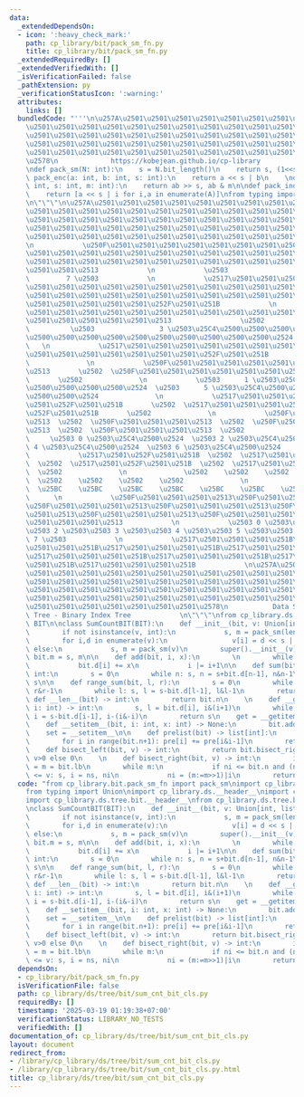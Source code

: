 ```yaml
---
data:
  _extendedDependsOn:
  - icon: ':heavy_check_mark:'
    path: cp_library/bit/pack_sm_fn.py
    title: cp_library/bit/pack_sm_fn.py
  _extendedRequiredBy: []
  _extendedVerifiedWith: []
  _isVerificationFailed: false
  _pathExtension: py
  _verificationStatusIcon: ':warning:'
  attributes:
    links: []
  bundledCode: "'''\n\u257A\u2501\u2501\u2501\u2501\u2501\u2501\u2501\u2501\u2501\u2501\
    \u2501\u2501\u2501\u2501\u2501\u2501\u2501\u2501\u2501\u2501\u2501\u2501\u2501\
    \u2501\u2501\u2501\u2501\u2501\u2501\u2501\u2501\u2501\u2501\u2501\u2501\u2501\
    \u2501\u2501\u2501\u2501\u2501\u2501\u2501\u2501\u2501\u2501\u2501\u2501\u2501\
    \u2501\u2501\u2501\u2501\u2501\u2501\u2501\u2501\u2501\u2501\u2501\u2501\u2501\
    \u2578\n             https://kobejean.github.io/cp-library               \n'''\n\
    \ndef pack_sm(N: int):\n    s = N.bit_length()\n    return s, (1<<s)-1\n\ndef\
    \ pack_enc(a: int, b: int, s: int):\n    return a << s | b\n    \ndef pack_dec(ab:\
    \ int, s: int, m: int):\n    return ab >> s, ab & m\n\ndef pack_indices(A, s):\n\
    \    return [a << s | i for i,a in enumerate(A)]\nfrom typing import Union\n\n\
    \n\"\"\"\n\u257A\u2501\u2501\u2501\u2501\u2501\u2501\u2501\u2501\u2501\u2501\u2501\
    \u2501\u2501\u2501\u2501\u2501\u2501\u2501\u2501\u2501\u2501\u2501\u2501\u2501\
    \u2501\u2501\u2501\u2501\u2501\u2501\u2501\u2501\u2501\u2501\u2501\u2501\u2501\
    \u2501\u2501\u2501\u2501\u2501\u2501\u2501\u2501\u2501\u2501\u2501\u2501\u2501\
    \u2501\u2501\u2501\u2501\u2501\u2501\u2501\u2501\u2501\u2501\u2501\u2501\u2578\
    \n            \u250F\u2501\u2501\u2501\u2501\u2501\u2501\u2501\u2501\u2501\u2501\
    \u2501\u2501\u2501\u2501\u2501\u2501\u2501\u2501\u2501\u2501\u2501\u2501\u2501\
    \u2501\u2501\u2501\u2501\u2501\u2501\u2501\u2501\u2501\u2501\u2501\u2501\u2501\
    \u2501\u2501\u2513            \n            \u2503                           \
    \         7 \u2503            \n            \u2517\u2501\u2501\u2501\u2501\u2501\
    \u2501\u2501\u2501\u2501\u2501\u2501\u2501\u2501\u2501\u2501\u2501\u2501\u2501\
    \u2501\u2501\u2501\u2501\u2501\u2501\u2501\u2501\u2501\u2501\u2501\u2501\u2501\
    \u2501\u2501\u2501\u2501\u2501\u252F\u2501\u251B            \n            \u250F\
    \u2501\u2501\u2501\u2501\u2501\u2501\u2501\u2501\u2501\u2501\u2501\u2501\u2501\
    \u2501\u2501\u2501\u2501\u2501\u2513                 \u2502              \n  \
    \          \u2503                3 \u2503\u25C4\u2500\u2500\u2500\u2500\u2500\u2500\
    \u2500\u2500\u2500\u2500\u2500\u2500\u2500\u2500\u2500\u2500\u2524           \
    \   \n            \u2517\u2501\u2501\u2501\u2501\u2501\u2501\u2501\u2501\u2501\
    \u2501\u2501\u2501\u2501\u2501\u2501\u2501\u252F\u2501\u251B                 \u2502\
    \              \n            \u250F\u2501\u2501\u2501\u2501\u2501\u2501\u2501\u2501\
    \u2513       \u2502  \u250F\u2501\u2501\u2501\u2501\u2501\u2501\u2501\u2501\u2513\
    \       \u2502              \n            \u2503      1 \u2503\u25C4\u2500\u2500\
    \u2500\u2500\u2500\u2500\u2524  \u2503      5 \u2503\u25C4\u2500\u2500\u2500\u2500\
    \u2500\u2500\u2524              \n            \u2517\u2501\u2501\u2501\u2501\u2501\
    \u2501\u252F\u2501\u251B       \u2502  \u2517\u2501\u2501\u2501\u2501\u2501\u2501\
    \u252F\u2501\u251B       \u2502              \n            \u250F\u2501\u2501\u2501\
    \u2513  \u2502  \u250F\u2501\u2501\u2501\u2513  \u2502  \u250F\u2501\u2501\u2501\
    \u2513  \u2502  \u250F\u2501\u2501\u2501\u2513  \u2502              \n       \
    \     \u2503 0 \u2503\u25C4\u2500\u2524  \u2503 2 \u2503\u25C4\u2500\u2524  \u2503\
    \ 4 \u2503\u25C4\u2500\u2524  \u2503 6 \u2503\u25C4\u2500\u2524              \n\
    \            \u2517\u2501\u252F\u2501\u251B  \u2502  \u2517\u2501\u252F\u2501\u251B\
    \  \u2502  \u2517\u2501\u252F\u2501\u251B  \u2502  \u2517\u2501\u252F\u2501\u251B\
    \  \u2502              \n              \u2502    \u2502    \u2502    \u2502  \
    \  \u2502    \u2502    \u2502    \u2502              \n              \u25BC  \
    \  \u25BC    \u25BC    \u25BC    \u25BC    \u25BC    \u25BC    \u25BC        \
    \      \n            \u250F\u2501\u2501\u2501\u2513\u250F\u2501\u2501\u2501\u2513\
    \u250F\u2501\u2501\u2501\u2513\u250F\u2501\u2501\u2501\u2513\u250F\u2501\u2501\
    \u2501\u2513\u250F\u2501\u2501\u2501\u2513\u250F\u2501\u2501\u2501\u2513\u250F\
    \u2501\u2501\u2501\u2513            \n            \u2503 0 \u2503\u2503 1 \u2503\
    \u2503 2 \u2503\u2503 3 \u2503\u2503 4 \u2503\u2503 5 \u2503\u2503 6 \u2503\u2503\
    \ 7 \u2503            \n            \u2517\u2501\u2501\u2501\u251B\u2517\u2501\
    \u2501\u2501\u251B\u2517\u2501\u2501\u2501\u251B\u2517\u2501\u2501\u2501\u251B\
    \u2517\u2501\u2501\u2501\u251B\u2517\u2501\u2501\u2501\u251B\u2517\u2501\u2501\
    \u2501\u251B\u2517\u2501\u2501\u2501\u251B            \n\u257A\u2501\u2501\u2501\
    \u2501\u2501\u2501\u2501\u2501\u2501\u2501\u2501\u2501\u2501\u2501\u2501\u2501\
    \u2501\u2501\u2501\u2501\u2501\u2501\u2501\u2501\u2501\u2501\u2501\u2501\u2501\
    \u2501\u2501\u2501\u2501\u2501\u2501\u2501\u2501\u2501\u2501\u2501\u2501\u2501\
    \u2501\u2501\u2501\u2501\u2501\u2501\u2501\u2501\u2501\u2501\u2501\u2501\u2501\
    \u2501\u2501\u2501\u2501\u2501\u2501\u2501\u2578\n           Data Structure -\
    \ Tree - Binary Index Tree            \n\"\"\"\nfrom cp_library.ds.tree.bit import\
    \ BIT\n\nclass SumCountBIT(BIT):\n    def __init__(bit, v: Union[int, list[int]]):\n\
    \        if not isinstance(v, int):\n            s, m = pack_sm(len(v))\n    \
    \        for i,d in enumerate(v):\n                v[i] = d << s | 1\n       \
    \ else:\n            s, m = pack_sm(v)\n        super().__init__(v)\n        bit.s,\
    \ bit.m = s, m\n\n    def add(bit, i, x):\n        \n        while i < bit.n:\n\
    \            bit.d[i] += x\n            i |= i+1\n\n    def sum(bit, n: int) ->\
    \ int:\n        s = 0\n        while n: s, n = s+bit.d[n-1], n&n-1\n        return\
    \ s\n\n    def range_sum(bit, l, r):\n        s = 0\n        while r: s, r = s+bit.d[r-1],\
    \ r&r-1\n        while l: s, l = s-bit.d[l-1], l&l-1\n        return s\n\n   \
    \ def __len__(bit) -> int:\n        return bit.n\n    \n    def __getitem__(bit,\
    \ i: int) -> int:\n        s, l = bit.d[i], i&(i+1)\n        while l != i: s,\
    \ i = s-bit.d[i-1], i-(i&-i)\n        return s\n    get = __getitem__\n    \n\
    \    def __setitem__(bit, i: int, x: int) -> None:\n        bit.add(i, x-bit[i])\n\
    \    set = __setitem__\n\n    def prelist(bit) -> list[int]:\n        pre = [0]+bit.d\n\
    \        for i in range(bit.n+1): pre[i] += pre[i&i-1]\n        return pre\n\n\
    \    def bisect_left(bit, v) -> int:\n        return bit.bisect_right(v-1) if\
    \ v>0 else 0\n    \n    def bisect_right(bit, v) -> int:\n        i = s = 0; ni\
    \ = m = bit.lb\n        while m:\n            if ni <= bit.n and (ns:=s+bit.d[ni-1])\
    \ <= v: s, i = ns, ni\n            ni = (m:=m>>1)|i\n        return i\n"
  code: "from cp_library.bit.pack_sm_fn import pack_sm\nimport cp_library.__header__\n\
    from typing import Union\nimport cp_library.ds.__header__\nimport cp_library.ds.tree.__header__\n\
    import cp_library.ds.tree.bit.__header__\nfrom cp_library.ds.tree.bit import BIT\n\
    \nclass SumCountBIT(BIT):\n    def __init__(bit, v: Union[int, list[int]]):\n\
    \        if not isinstance(v, int):\n            s, m = pack_sm(len(v))\n    \
    \        for i,d in enumerate(v):\n                v[i] = d << s | 1\n       \
    \ else:\n            s, m = pack_sm(v)\n        super().__init__(v)\n        bit.s,\
    \ bit.m = s, m\n\n    def add(bit, i, x):\n        \n        while i < bit.n:\n\
    \            bit.d[i] += x\n            i |= i+1\n\n    def sum(bit, n: int) ->\
    \ int:\n        s = 0\n        while n: s, n = s+bit.d[n-1], n&n-1\n        return\
    \ s\n\n    def range_sum(bit, l, r):\n        s = 0\n        while r: s, r = s+bit.d[r-1],\
    \ r&r-1\n        while l: s, l = s-bit.d[l-1], l&l-1\n        return s\n\n   \
    \ def __len__(bit) -> int:\n        return bit.n\n    \n    def __getitem__(bit,\
    \ i: int) -> int:\n        s, l = bit.d[i], i&(i+1)\n        while l != i: s,\
    \ i = s-bit.d[i-1], i-(i&-i)\n        return s\n    get = __getitem__\n    \n\
    \    def __setitem__(bit, i: int, x: int) -> None:\n        bit.add(i, x-bit[i])\n\
    \    set = __setitem__\n\n    def prelist(bit) -> list[int]:\n        pre = [0]+bit.d\n\
    \        for i in range(bit.n+1): pre[i] += pre[i&i-1]\n        return pre\n\n\
    \    def bisect_left(bit, v) -> int:\n        return bit.bisect_right(v-1) if\
    \ v>0 else 0\n    \n    def bisect_right(bit, v) -> int:\n        i = s = 0; ni\
    \ = m = bit.lb\n        while m:\n            if ni <= bit.n and (ns:=s+bit.d[ni-1])\
    \ <= v: s, i = ns, ni\n            ni = (m:=m>>1)|i\n        return i"
  dependsOn:
  - cp_library/bit/pack_sm_fn.py
  isVerificationFile: false
  path: cp_library/ds/tree/bit/sum_cnt_bit_cls.py
  requiredBy: []
  timestamp: '2025-03-19 01:19:38+07:00'
  verificationStatus: LIBRARY_NO_TESTS
  verifiedWith: []
documentation_of: cp_library/ds/tree/bit/sum_cnt_bit_cls.py
layout: document
redirect_from:
- /library/cp_library/ds/tree/bit/sum_cnt_bit_cls.py
- /library/cp_library/ds/tree/bit/sum_cnt_bit_cls.py.html
title: cp_library/ds/tree/bit/sum_cnt_bit_cls.py
---
```

